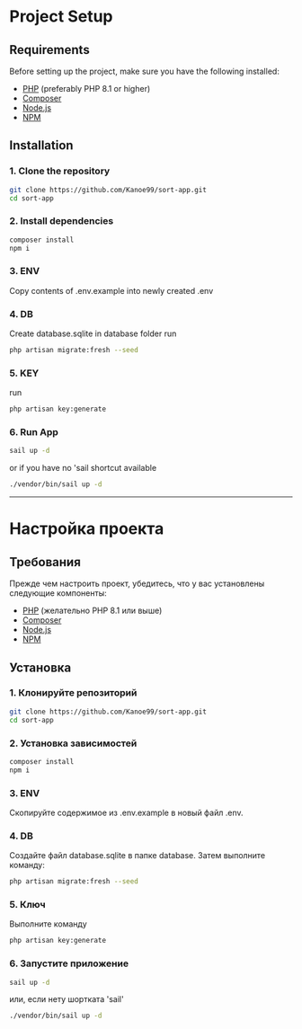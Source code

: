 # Project Setup

## Requirements

Before setting up the project, make sure you have the following installed:

-   [PHP](https://www.php.net/) (preferably PHP 8.1 or higher)
-   [Composer](https://getcomposer.org/)
-   [Node.js](https://nodejs.org/)
-   [NPM](https://www.npmjs.com/)

## Installation

### 1. Clone the repository

```bash
git clone https://github.com/Kanoe99/sort-app.git
cd sort-app
```

### 2. Install dependencies

```bash
composer install
npm i
```

### 3. ENV

Copy contents of .env.example into newly created .env

### 4. DB

Create database.sqlite in database folder
run

```bash
php artisan migrate:fresh --seed
```

### 5. KEY

run

```bash
php artisan key:generate
```

### 6. Run App

```bash
sail up -d
```

or if you have no 'sail shortcut available

```bash
./vendor/bin/sail up -d
```

---

# Настройка проекта

## Требования

Прежде чем настроить проект, убедитесь, что у вас установлены следующие компоненты:

-   [PHP](https://www.php.net/) (желательно PHP 8.1 или выше)
-   [Composer](https://getcomposer.org/)
-   [Node.js](https://nodejs.org/)
-   [NPM](https://www.npmjs.com/)

## Установка

### 1. Клонируйте репозиторий

```bash
git clone https://github.com/Kanoe99/sort-app.git
cd sort-app
```

### 2. Установка зависимостей

```bash
composer install
npm i
```

### 3. ENV

Скопируйте содержимое из .env.example в новый файл .env.

### 4. DB

Создайте файл database.sqlite в папке database.
Затем выполните команду:

```bash
php artisan migrate:fresh --seed
```

### 5. Ключ

Выполните команду

```bash
php artisan key:generate
```

### 6. Запустите приложение

```bash
sail up -d
```

или, если нету шортката 'sail'

```bash
./vendor/bin/sail up -d
```
